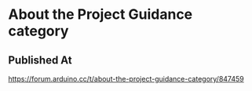 # About the Project Guidance category

## Published At

https://forum.arduino.cc/t/about-the-project-guidance-category/847459
